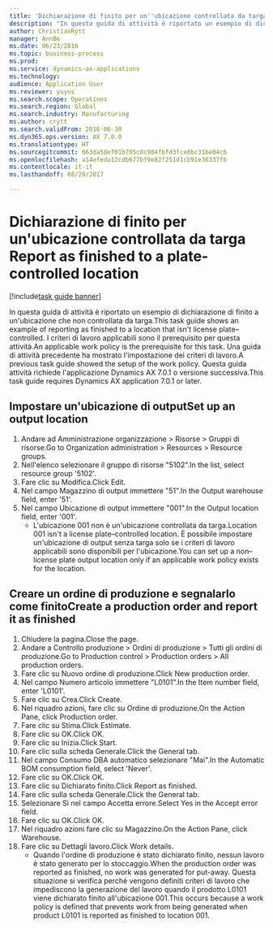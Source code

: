 ```yaml
--- 
title: 'Dichiarazione di finito per un''ubicazione controllata da targa '
description: "In questa guida di attività è riportato un esempio di dichiarazione di finito a un'ubicazione che non controllata da targa."
author: ChristianRytt
manager: AnnBe
ms.date: 06/23/2016
ms.topic: business-process
ms.prod: 
ms.service: dynamics-ax-applications
ms.technology: 
audience: Application User
ms.reviewer: yuyus
ms.search.scope: Operations
ms.search.region: Global
ms.search.industry: Manufacturing
ms.author: crytt
ms.search.validFrom: 2016-06-30
ms.dyn365.ops.version: AX 7.0.0
ms.translationtype: HT
ms.sourcegitcommit: 663da58ef01b705c0c984fbfd3fce8bc31be04c6
ms.openlocfilehash: a14efeda12cdb677bf9e82f251d1cb91e36337fb
ms.contentlocale: it-it
ms.lasthandoff: 08/29/2017

---
```

# <a name="report-as-finished-to-a-plate-controlled-location"></a><span data-ttu-id="a399c-103">Dichiarazione di finito per un'ubicazione controllata da targa </span><span class="sxs-lookup"><span data-stu-id="a399c-103">Report as finished to a plate-controlled location</span></span> 

[!include[task guide banner](../../includes/task-guide-banner.md)]

<span data-ttu-id="a399c-104">In questa guida di attività è riportato un esempio di dichiarazione di finito a un'ubicazione che non controllata da targa.</span><span class="sxs-lookup"><span data-stu-id="a399c-104">This task guide shows an example of reporting as finished to a location that isn't license plate–controlled.</span></span> <span data-ttu-id="a399c-105">I criteri di lavoro applicabili sono il prerequisito per questa attività.</span><span class="sxs-lookup"><span data-stu-id="a399c-105">An applicable work policy is the prerequisite for this task.</span></span> <span data-ttu-id="a399c-106">Una guida di attività precedente ha mostrato l'impostazione dei criteri di lavoro.</span><span class="sxs-lookup"><span data-stu-id="a399c-106">A previous task guide showed the setup of the work policy.</span></span> <span data-ttu-id="a399c-107">Questa guida attività richiede l'applicazione Dynamics AX 7.0.1 o versione successiva.</span><span class="sxs-lookup"><span data-stu-id="a399c-107">This task guide requires Dynamics AX application 7.0.1 or later.</span></span>




## <a name="set-up-an-output-location"></a><span data-ttu-id="a399c-108">Impostare un'ubicazione di output</span><span class="sxs-lookup"><span data-stu-id="a399c-108">Set up an output location</span></span>
1. <span data-ttu-id="a399c-109">Andare ad Amministrazione organizzazione > Risorse > Gruppi di risorse.</span><span class="sxs-lookup"><span data-stu-id="a399c-109">Go to Organization administration > Resources > Resource groups.</span></span>
2. <span data-ttu-id="a399c-110">Nell'elenco selezionare il gruppo di risorse "5102".</span><span class="sxs-lookup"><span data-stu-id="a399c-110">In the list, select resource group '5102'.</span></span>
3. <span data-ttu-id="a399c-111">Fare clic su Modifica.</span><span class="sxs-lookup"><span data-stu-id="a399c-111">Click Edit.</span></span>
4. <span data-ttu-id="a399c-112">Nel campo Magazzino di output immettere "51".</span><span class="sxs-lookup"><span data-stu-id="a399c-112">In the Output warehouse field, enter '51'.</span></span>
5. <span data-ttu-id="a399c-113">Nel campo Ubicazione di output immettere "001".</span><span class="sxs-lookup"><span data-stu-id="a399c-113">In the Output location field, enter '001'.</span></span>
    * <span data-ttu-id="a399c-114">L'ubicazione 001 non è un'ubicazione controllata da targa.</span><span class="sxs-lookup"><span data-stu-id="a399c-114">Location 001 isn't a license plate–controlled location.</span></span> <span data-ttu-id="a399c-115">È possibile impostare un'ubicazione di output senza targa solo se i criteri di lavoro applicabili sono disponibili per l'ubicazione.</span><span class="sxs-lookup"><span data-stu-id="a399c-115">You can set up a non–license plate output location only if an applicable work policy exists for the location.</span></span>  

## <a name="create-a-production-order-and-report-it-as-finished"></a><span data-ttu-id="a399c-116">Creare un ordine di produzione e segnalarlo come finito</span><span class="sxs-lookup"><span data-stu-id="a399c-116">Create a production order and report it as finished</span></span>
1. <span data-ttu-id="a399c-117">Chiudere la pagina.</span><span class="sxs-lookup"><span data-stu-id="a399c-117">Close the page.</span></span>
2. <span data-ttu-id="a399c-118">Andare a Controllo produzione > Ordini di produzione > Tutti gli ordini di produzione.</span><span class="sxs-lookup"><span data-stu-id="a399c-118">Go to Production control > Production orders > All production orders.</span></span>
3. <span data-ttu-id="a399c-119">Fare clic su Nuovo ordine di produzione.</span><span class="sxs-lookup"><span data-stu-id="a399c-119">Click New production order.</span></span>
4. <span data-ttu-id="a399c-120">Nel campo Numero articolo immettere "L0101".</span><span class="sxs-lookup"><span data-stu-id="a399c-120">In the Item number field, enter 'L0101'.</span></span>
5. <span data-ttu-id="a399c-121">Fare clic su Crea.</span><span class="sxs-lookup"><span data-stu-id="a399c-121">Click Create.</span></span>
6. <span data-ttu-id="a399c-122">Nel riquadro azioni, fare clic su Ordine di produzione.</span><span class="sxs-lookup"><span data-stu-id="a399c-122">On the Action Pane, click Production order.</span></span>
7. <span data-ttu-id="a399c-123">Fare clic su Stima.</span><span class="sxs-lookup"><span data-stu-id="a399c-123">Click Estimate.</span></span>
8. <span data-ttu-id="a399c-124">Fare clic su OK.</span><span class="sxs-lookup"><span data-stu-id="a399c-124">Click OK.</span></span>
9. <span data-ttu-id="a399c-125">Fare clic su Inizia.</span><span class="sxs-lookup"><span data-stu-id="a399c-125">Click Start.</span></span>
10. <span data-ttu-id="a399c-126">Fare clic sulla scheda Generale.</span><span class="sxs-lookup"><span data-stu-id="a399c-126">Click the General tab.</span></span>
11. <span data-ttu-id="a399c-127">Nel campo Consumo DBA automatico selezionare "Mai".</span><span class="sxs-lookup"><span data-stu-id="a399c-127">In the Automatic BOM consumption field, select 'Never'.</span></span>
12. <span data-ttu-id="a399c-128">Fare clic su OK.</span><span class="sxs-lookup"><span data-stu-id="a399c-128">Click OK.</span></span>
13. <span data-ttu-id="a399c-129">Fare clic su Dichiarato finito.</span><span class="sxs-lookup"><span data-stu-id="a399c-129">Click Report as finished.</span></span>
14. <span data-ttu-id="a399c-130">Fare clic sulla scheda Generale.</span><span class="sxs-lookup"><span data-stu-id="a399c-130">Click the General tab.</span></span>
15. <span data-ttu-id="a399c-131">Selezionare Sì nel campo Accetta errore.</span><span class="sxs-lookup"><span data-stu-id="a399c-131">Select Yes in the Accept error field.</span></span>
16. <span data-ttu-id="a399c-132">Fare clic su OK.</span><span class="sxs-lookup"><span data-stu-id="a399c-132">Click OK.</span></span>
17. <span data-ttu-id="a399c-133">Nel riquadro azioni fare clic su Magazzino.</span><span class="sxs-lookup"><span data-stu-id="a399c-133">On the Action Pane, click Warehouse.</span></span>
18. <span data-ttu-id="a399c-134">Fare clic su Dettagli lavoro.</span><span class="sxs-lookup"><span data-stu-id="a399c-134">Click Work details.</span></span>
    * <span data-ttu-id="a399c-135">Quando l'ordine di produzione è stato dichiarato finito, nessun lavoro è stato generato per lo stoccaggio.</span><span class="sxs-lookup"><span data-stu-id="a399c-135">When the production order was reported as finished, no work was generated for put-away.</span></span> <span data-ttu-id="a399c-136">Questa situazione si verifica perché vengono definiti criteri di lavoro che impediscono la generazione del lavoro quando il prodotto L0101 viene dichiarato finito all'ubicazione 001.</span><span class="sxs-lookup"><span data-stu-id="a399c-136">This occurs because a work policy is defined that prevents work from being generated when product L0101 is reported as finished to location 001.</span></span>  



